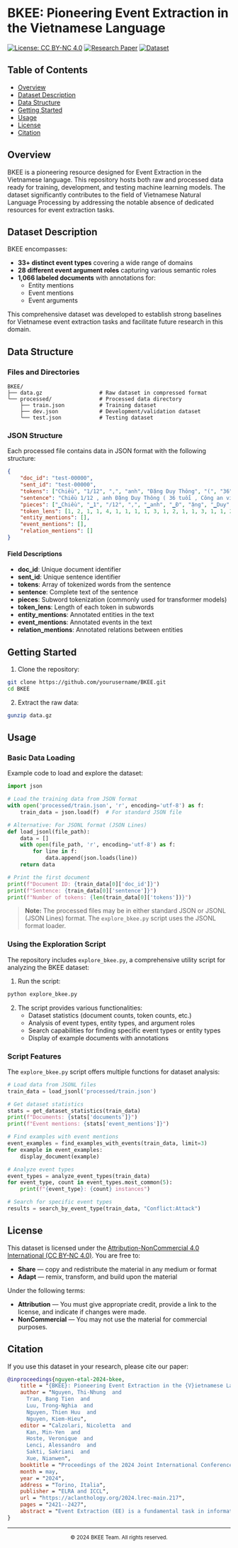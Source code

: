 # BKEE: Pioneering Event Extraction in the Vietnamese Language

[![License: CC BY-NC 4.0](https://img.shields.io/badge/License-CC%20BY--NC%204.0-lightgrey.svg)](https://creativecommons.org/licenses/by-nc/4.0/)
[![Research Paper](https://img.shields.io/badge/Paper-ACL%20Anthology-blue)](https://aclanthology.org/2024.lrec-main.217)
[![Dataset](https://img.shields.io/badge/Dataset-NLP-green)](https://github.com/nhungnt/BKEE)

## Table of Contents

- [Overview](#overview)
- [Dataset Description](#dataset-description)
- [Data Structure](#data-structure)
- [Getting Started](#getting-started)
- [Usage](#usage)
- [License](#license)
- [Citation](#citation)

## Overview

BKEE is a pioneering resource designed for Event Extraction in the Vietnamese language. This repository hosts both raw and processed data ready for training, development, and testing machine learning models. The dataset significantly contributes to the field of Vietnamese Natural Language Processing by addressing the notable absence of dedicated resources for event extraction tasks.

## Dataset Description

BKEE encompasses:
- **33+ distinct event types** covering a wide range of domains
- **28 different event argument roles** capturing various semantic roles
- **1,066 labeled documents** with annotations for:
  - Entity mentions
  - Event mentions
  - Event arguments

This comprehensive dataset was developed to establish strong baselines for Vietnamese event extraction tasks and facilitate future research in this domain.

## Data Structure

### Files and Directories

```
BKEE/
├── data.gz                  # Raw dataset in compressed format
└── processed/               # Processed data directory
    ├── train.json           # Training dataset
    ├── dev.json             # Development/validation dataset
    └── test.json            # Testing dataset
```

### JSON Structure

Each processed file contains data in JSON format with the following structure:

```json
{
    "doc_id": "test-00000",
    "sent_id": "test-00000",
    "tokens": ["Chiều", "1/12", ",", "anh", "Đặng Duy Thông", "(", "36", "tuổi", ",", "Công an viên", "xã", "Bà Điểm", ",", "huyện", "Hóc Môn", ")", "chạy", "xe máy", "trên", "đường", "Nguyễn Thị Huê", ",", "huyện", "Hóc Môn", "."],
    "sentence": "Chiều 1/12 , anh Đặng Duy Thông ( 36 tuổi , Công an viên xã Bà Điểm , huyện Hóc Môn ) chạy xe máy trên đường Nguyễn Thị Huê , huyện Hóc Môn .",
    "pieces": ["▁Chiều", "▁1", "/12", ",", "▁anh", "▁Đ", "ặng", "▁Duy", "▁Thông", "▁(", "▁36", "▁tuổi", ",", "▁Công", "▁an", "▁viên", "▁xã", "▁Bà", "▁Điểm", ",", "▁huyện", "▁H", "óc", "▁Môn", "▁)", "▁chạy", "▁xe", "▁máy", "▁trên", "▁đường", "▁Nguyễn", "▁Thị", "▁Hu", "ê", ",", "▁huyện", "▁H", "óc", "▁Môn", "."],
    "token_lens": [1, 2, 1, 1, 4, 1, 1, 1, 1, 3, 1, 2, 1, 1, 3, 1, 1, 2, 1, 1, 4, 1, 1, 3, 1],
    "entity_mentions": [],
    "event_mentions": [],
    "relation_mentions": []
}
```

#### Field Descriptions

- **doc_id**: Unique document identifier
- **sent_id**: Unique sentence identifier
- **tokens**: Array of tokenized words from the sentence
- **sentence**: Complete text of the sentence
- **pieces**: Subword tokenization (commonly used for transformer models)
- **token_lens**: Length of each token in subwords
- **entity_mentions**: Annotated entities in the text
- **event_mentions**: Annotated events in the text
- **relation_mentions**: Annotated relations between entities

## Getting Started

1. Clone the repository:
```bash
git clone https://github.com/yourusername/BKEE.git
cd BKEE
```

2. Extract the raw data:
```bash
gunzip data.gz
```

## Usage

### Basic Data Loading

Example code to load and explore the dataset:

```python
import json

# Load the training data from JSON format
with open('processed/train.json', 'r', encoding='utf-8') as f:
    train_data = json.load(f)  # For standard JSON file

# Alternative: For JSONL format (JSON Lines)
def load_jsonl(file_path):
    data = []
    with open(file_path, 'r', encoding='utf-8') as f:
        for line in f:
            data.append(json.loads(line))
    return data

# Print the first document
print(f"Document ID: {train_data[0]['doc_id']}")
print(f"Sentence: {train_data[0]['sentence']}")
print(f"Number of tokens: {len(train_data[0]['tokens'])}")
```

> **Note:** The processed files may be in either standard JSON or JSONL (JSON Lines) format. The `explore_bkee.py` script uses the JSONL format loader.

### Using the Exploration Script

The repository includes `explore_bkee.py`, a comprehensive utility script for analyzing the BKEE dataset:

1. Run the script:
```bash
python explore_bkee.py
```

2. The script provides various functionalities:
   - Dataset statistics (document counts, token counts, etc.)
   - Analysis of event types, entity types, and argument roles
   - Search capabilities for finding specific event types or entity types
   - Display of example documents with annotations

### Script Features

The `explore_bkee.py` script offers multiple functions for dataset analysis:

```python
# Load data from JSONL files
train_data = load_jsonl('processed/train.json')

# Get dataset statistics
stats = get_dataset_statistics(train_data)
print(f"Documents: {stats['documents']}")
print(f"Event mentions: {stats['event_mentions']}")

# Find examples with event mentions
event_examples = find_examples_with_events(train_data, limit=3)
for example in event_examples:
    display_document(example)

# Analyze event types
event_types = analyze_event_types(train_data)
for event_type, count in event_types.most_common(5):
    print(f"{event_type}: {count} instances")

# Search for specific event types
results = search_by_event_type(train_data, "Conflict:Attack")
```


## License

This dataset is licensed under the [Attribution-NonCommercial 4.0 International (CC BY-NC 4.0)](https://creativecommons.org/licenses/by-nc/4.0/). You are free to:

- **Share** — copy and redistribute the material in any medium or format
- **Adapt** — remix, transform, and build upon the material

Under the following terms:
- **Attribution** — You must give appropriate credit, provide a link to the license, and indicate if changes were made.
- **NonCommercial** — You may not use the material for commercial purposes.

## Citation

If you use this dataset in your research, please cite our paper:

```bibtex
@inproceedings{nguyen-etal-2024-bkee,
    title = "{BKEE}: Pioneering Event Extraction in the {V}ietnamese Language",
    author = "Nguyen, Thi-Nhung  and
      Tran, Bang Tien  and
      Luu, Trong-Nghia  and
      Nguyen, Thien Huu  and
      Nguyen, Kiem-Hieu",
    editor = "Calzolari, Nicoletta  and
      Kan, Min-Yen  and
      Hoste, Veronique  and
      Lenci, Alessandro  and
      Sakti, Sakriani  and
      Xue, Nianwen",
    booktitle = "Proceedings of the 2024 Joint International Conference on Computational Linguistics, Language Resources and Evaluation (LREC-COLING 2024)",
    month = may,
    year = "2024",
    address = "Torino, Italia",
    publisher = "ELRA and ICCL",
    url = "https://aclanthology.org/2024.lrec-main.217",
    pages = "2421--2427",
    abstract = "Event Extraction (EE) is a fundamental task in information extraction, aimed at identifying events and their associated arguments within textual data. It holds significant importance in various applications and serves as a catalyst for the development of related tasks. Despite the availability of numerous datasets and methods for event extraction in various languages, there has been a notable absence of a dedicated dataset for the Vietnamese language. To address this limitation, we propose BKEE, a novel event extraction dataset for Vietnamese. BKEE encompasses over 33 distinct event types and 28 different event argument roles, providing a labeled dataset for entity mentions, event mentions, and event arguments on 1066 documents. Additionally, we establish robust baselines for potential downstream tasks on this dataset, facilitating the analysis of challenges and future development prospects in the field of Vietnamese event extraction.",
}
```

---

<p align="center">
  <small>© 2024 BKEE Team. All rights reserved.</small>
</p>
